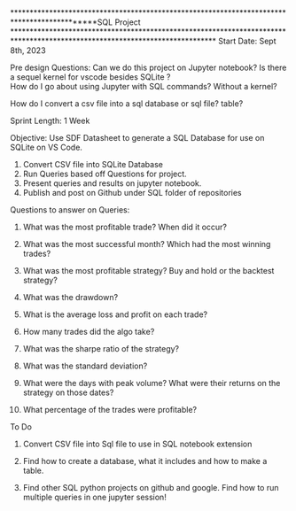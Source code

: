 ********************************************************************************************SQL Project ****************************************************************************************************************************
Start Date:  Sept 8th, 2023 

Pre design Questions:  Can we do this project on Jupyter notebook?  Is there a sequel kernel for vscode besides SQLite ?  
How do I go about using Jupyter with SQL commands?  Without a kernel?  

How do I convert a csv file into a sql database or sql file? table? 


Sprint Length:  1 Week

Objective:  Use SDF Datasheet to generate a SQL Database for use on SQLite on VS Code. 

1. Convert CSV file into SQLite Database 
2. Run Queries based off Questions for project. 
3. Present queries and results on jupyter notebook. 
4. Publish and post on Github under SQL folder of repositories 


Questions to answer on Queries:

1.  What was the most profitable trade? When did it occur? 


2.  What was the most successful month?  Which had the most winning trades? 


3. What was the most profitable strategy?  Buy and hold or the backtest strategy? 

4. What was the drawdown? 

5.  What is the average loss and profit on each trade?  

6.  How many trades did the algo take? 

7. What was the sharpe ratio of the strategy? 

8. What was the standard deviation? 

9.  What were the days with peak volume? What were their returns on the strategy on those dates? 

10.  What percentage of the trades were profitable? 


To Do 


1. Convert CSV file into Sql file to use in SQL notebook extension 

2.  Find how to create a database, what it includes and how to make a table. 

3.  Find other SQL python projects on github and google.  Find how to run multiple queries in one jupyter session! 

